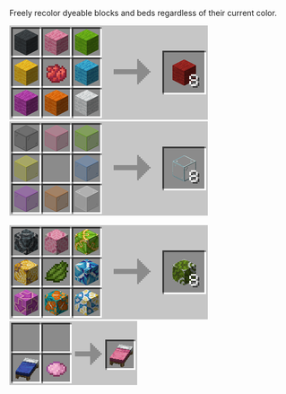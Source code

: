 Freely recolor dyeable blocks and beds regardless of their current color.

![Color wool](https://github.com/Chailotl/chocolate-tweaks/blob/master/World%20of%20Color/Color%20wool.png)
![Color glass](https://github.com/Chailotl/chocolate-tweaks/blob/master/World%20of%20Color/Color%20glass.png)

![Color glazed](https://github.com/Chailotl/chocolate-tweaks/blob/master/World%20of%20Color/Color%20glazed.png)
![Color bed](https://github.com/Chailotl/chocolate-tweaks/blob/master/World%20of%20Color/Color%20bed.png)
